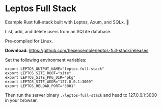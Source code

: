 # Leptos Full Stack
Example Rust full-stack built with Leptos, Axum, and SQLx. 🧱 

List, add, and delete users from an SQLite database.

Pre-compiled for Linux.

**Download:** https://github.com/hexensemble/leptos-full-stack/releases

Set the following environment variables:

```
export LEPTOS_OUTPUT_NAME="leptos-full-stack"
export LEPTOS_SITE_ROOT="site"
export LEPTOS_SITE_PKG_DIR="pkg"
export LEPTOS_SITE_ADDR="127.0.0.1:3000"
export LEPTOS_RELOAD_PORT="3001"
```

Then run the server binary `./leptos-full-stack` and head to 127.0.0.1:3000 in your browser.
